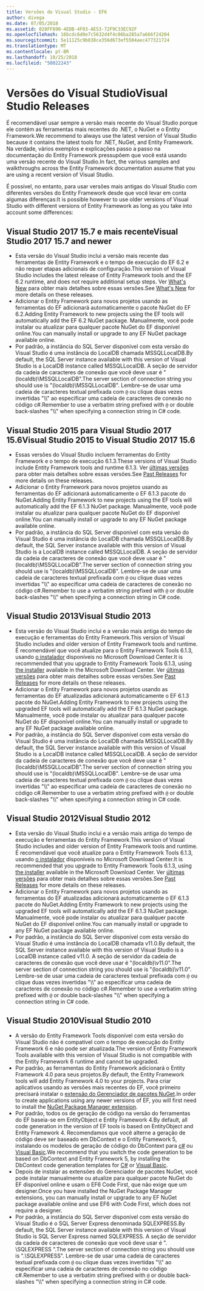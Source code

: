 ```yaml
---
title: Versões do Visual Studio - EF6
author: divega
ms.date: 07/05/2018
ms.assetid: 028FF890-4EDB-4F03-AE53-72F9C33EC92F
ms.openlocfilehash: 16bcdc6d0e7c5632d4f4c06ba285a7a666f24204
ms.sourcegitcommit: 5e11125c9b838ce356d673ef5504aec477321724
ms.translationtype: MT
ms.contentlocale: pt-BR
ms.lasthandoff: 10/25/2018
ms.locfileid: "50022243"
---
```

# <a name="visual-studio-releases"></a><span data-ttu-id="79d2e-102">Versões do Visual Studio</span><span class="sxs-lookup"><span data-stu-id="79d2e-102">Visual Studio Releases</span></span>

<span data-ttu-id="79d2e-103">É recomendável usar sempre a versão mais recente do Visual Studio porque ele contém as ferramentas mais recentes do .NET, o NuGet e o Entity Framework.</span><span class="sxs-lookup"><span data-stu-id="79d2e-103">We recommend to always use the latest version of Visual Studio because it contains the latest tools for .NET, NuGet, and Entity Framework.</span></span>
<span data-ttu-id="79d2e-104">Na verdade, vários exemplos e explicações passo a passo na documentação do Entity Framework pressupõem que você está usando uma versão recente do Visual Studio.</span><span class="sxs-lookup"><span data-stu-id="79d2e-104">In fact, the various samples and walkthroughs across the Entity Framework documentation assume that you are using a recent version of Visual Studio.</span></span>

<span data-ttu-id="79d2e-105">É possível, no entanto, para usar versões mais antigas do Visual Studio com diferentes versões do Entity Framework desde que você levar em conta algumas diferenças:</span><span class="sxs-lookup"><span data-stu-id="79d2e-105">It is possible however to use older versions of Visual Studio with different versions of Entity Framework as long as you take into account some differences:</span></span>

## <a name="visual-studio-2017-157-and-newer"></a><span data-ttu-id="79d2e-106">Visual Studio 2017 15.7 e mais recente</span><span class="sxs-lookup"><span data-stu-id="79d2e-106">Visual Studio 2017 15.7 and newer</span></span>

- <span data-ttu-id="79d2e-107">Esta versão do Visual Studio inclui a versão mais recente das ferramentas de Entity Framework e o tempo de execução do EF 6.2 e não requer etapas adicionais de configuração.</span><span class="sxs-lookup"><span data-stu-id="79d2e-107">This version of Visual Studio includes the latest release of Entity Framework tools and the EF 6.2 runtime, and does not require additional setup steps.</span></span>
<span data-ttu-id="79d2e-108">Ver [What's New](~/ef6/what-is-new/index.md) para obter mais detalhes sobre essas versões.</span><span class="sxs-lookup"><span data-stu-id="79d2e-108">See [What's New](~/ef6/what-is-new/index.md) for more details on these releases.</span></span>
- <span data-ttu-id="79d2e-109">Adicionar o Entity Framework para novos projetos usando as ferramentas do EF adicionará automaticamente o pacote NuGet do EF 6.2.</span><span class="sxs-lookup"><span data-stu-id="79d2e-109">Adding Entity Framework to new projects using the EF tools will automatically add the EF 6.2 NuGet package.</span></span>
<span data-ttu-id="79d2e-110">Manualmente, você pode instalar ou atualizar para qualquer pacote NuGet do EF disponível online.</span><span class="sxs-lookup"><span data-stu-id="79d2e-110">You can manually install or upgrade to any EF NuGet package available online.</span></span>
- <span data-ttu-id="79d2e-111">Por padrão, a instância do SQL Server disponível com esta versão do Visual Studio é uma instância do LocalDB chamada MSSQLLocalDB.</span><span class="sxs-lookup"><span data-stu-id="79d2e-111">By default, the SQL Server instance available with this version of Visual Studio is a LocalDB instance called MSSQLLocalDB.</span></span>
<span data-ttu-id="79d2e-112">A seção de servidor da cadeia de caracteres de conexão que você deve usar é "(localdb)\\MSSQLLocalDB".</span><span class="sxs-lookup"><span data-stu-id="79d2e-112">The server section of connection string you should use is "(localdb)\\MSSQLLocalDB".</span></span>
<span data-ttu-id="79d2e-113">Lembre-se de usar uma cadeia de caracteres textual prefixada com `@` ou clique duas vezes invertidas "\\\\" ao especificar uma cadeia de caracteres de conexão no código c#.</span><span class="sxs-lookup"><span data-stu-id="79d2e-113">Remember to use a verbatim string prefixed with `@` or double back-slashes "\\\\" when specifying a connection string in C# code.</span></span>  


## <a name="visual-studio-2015-to-visual-studio-2017-156"></a><span data-ttu-id="79d2e-114">Visual Studio 2015 para Visual Studio 2017 15.6</span><span class="sxs-lookup"><span data-stu-id="79d2e-114">Visual Studio 2015 to Visual Studio 2017 15.6</span></span>

- <span data-ttu-id="79d2e-115">Essas versões do Visual Studio incluem ferramentas do Entity Framework e o tempo de execução 6.1.3.</span><span class="sxs-lookup"><span data-stu-id="79d2e-115">These versions of Visual Studio include Entity Framework tools and runtime 6.1.3.</span></span>
<span data-ttu-id="79d2e-116">Ver [últimas versões](~/ef6/what-is-new/past-releases.md#ef-613) para obter mais detalhes sobre essas versões.</span><span class="sxs-lookup"><span data-stu-id="79d2e-116">See [Past Releases](~/ef6/what-is-new/past-releases.md#ef-613) for more details on these releases.</span></span>
- <span data-ttu-id="79d2e-117">Adicionar o Entity Framework para novos projetos usando as ferramentas do EF adicionará automaticamente o EF 6.1.3 pacote do NuGet.</span><span class="sxs-lookup"><span data-stu-id="79d2e-117">Adding Entity Framework to new projects using the EF tools will automatically add the EF 6.1.3 NuGet package.</span></span>
<span data-ttu-id="79d2e-118">Manualmente, você pode instalar ou atualizar para qualquer pacote NuGet do EF disponível online.</span><span class="sxs-lookup"><span data-stu-id="79d2e-118">You can manually install or upgrade to any EF NuGet package available online.</span></span>
- <span data-ttu-id="79d2e-119">Por padrão, a instância do SQL Server disponível com esta versão do Visual Studio é uma instância do LocalDB chamada MSSQLLocalDB.</span><span class="sxs-lookup"><span data-stu-id="79d2e-119">By default, the SQL Server instance available with this version of Visual Studio is a LocalDB instance called MSSQLLocalDB.</span></span>
<span data-ttu-id="79d2e-120">A seção de servidor da cadeia de caracteres de conexão que você deve usar é "(localdb)\\MSSQLLocalDB".</span><span class="sxs-lookup"><span data-stu-id="79d2e-120">The server section of connection string you should use is "(localdb)\\MSSQLLocalDB".</span></span>
<span data-ttu-id="79d2e-121">Lembre-se de usar uma cadeia de caracteres textual prefixada com `@` ou clique duas vezes invertidas "\\\\" ao especificar uma cadeia de caracteres de conexão no código c#.</span><span class="sxs-lookup"><span data-stu-id="79d2e-121">Remember to use a verbatim string prefixed with `@` or double back-slashes "\\\\" when specifying a connection string in C# code.</span></span>  


## <a name="visual-studio-2013"></a><span data-ttu-id="79d2e-122">Visual Studio 2013</span><span class="sxs-lookup"><span data-stu-id="79d2e-122">Visual Studio 2013</span></span>
- <span data-ttu-id="79d2e-123">Esta versão do Visual Studio inclui e a versão mais antiga do tempo de execução e ferramentas do Entity Framework.</span><span class="sxs-lookup"><span data-stu-id="79d2e-123">This version of Visual Studio includes and older version of Entity Framework tools and runtime.</span></span>
<span data-ttu-id="79d2e-124">É recomendável que você atualize para o Entity Framework Tools 6.1.3, usando [o instalador](https://www.microsoft.com/download/details.aspx?id=40762) disponíveis no Microsoft Download Center.</span><span class="sxs-lookup"><span data-stu-id="79d2e-124">It is recommended that you upgrade to Entity Framework Tools 6.1.3, using [the installer](https://www.microsoft.com/download/details.aspx?id=40762) available in the Microsoft Download Center.</span></span>
<span data-ttu-id="79d2e-125">Ver [últimas versões](~/ef6/what-is-new/past-releases.md#ef-613) para obter mais detalhes sobre essas versões.</span><span class="sxs-lookup"><span data-stu-id="79d2e-125">See [Past Releases](~/ef6/what-is-new/past-releases.md#ef-613) for more details on these releases.</span></span>
- <span data-ttu-id="79d2e-126">Adicionar o Entity Framework para novos projetos usando as ferramentas do EF atualizadas adicionará automaticamente o EF 6.1.3 pacote do NuGet.</span><span class="sxs-lookup"><span data-stu-id="79d2e-126">Adding Entity Framework to new projects using the upgraded EF tools will automatically add the EF 6.1.3 NuGet package.</span></span>
<span data-ttu-id="79d2e-127">Manualmente, você pode instalar ou atualizar para qualquer pacote NuGet do EF disponível online.</span><span class="sxs-lookup"><span data-stu-id="79d2e-127">You can manually install or upgrade to any EF NuGet package available online.</span></span>
- <span data-ttu-id="79d2e-128">Por padrão, a instância do SQL Server disponível com esta versão do Visual Studio é uma instância do LocalDB chamada MSSQLLocalDB.</span><span class="sxs-lookup"><span data-stu-id="79d2e-128">By default, the SQL Server instance available with this version of Visual Studio is a LocalDB instance called MSSQLLocalDB.</span></span>
<span data-ttu-id="79d2e-129">A seção de servidor da cadeia de caracteres de conexão que você deve usar é "(localdb)\\MSSQLLocalDB".</span><span class="sxs-lookup"><span data-stu-id="79d2e-129">The server section of connection string you should use is "(localdb)\\MSSQLLocalDB".</span></span>
<span data-ttu-id="79d2e-130">Lembre-se de usar uma cadeia de caracteres textual prefixada com `@` ou clique duas vezes invertidas "\\\\" ao especificar uma cadeia de caracteres de conexão no código c#.</span><span class="sxs-lookup"><span data-stu-id="79d2e-130">Remember to use a verbatim string prefixed with `@` or double back-slashes "\\\\" when specifying a connection string in C# code.</span></span>  

## <a name="visual-studio-2012"></a><span data-ttu-id="79d2e-131">Visual Studio 2012</span><span class="sxs-lookup"><span data-stu-id="79d2e-131">Visual Studio 2012</span></span>

- <span data-ttu-id="79d2e-132">Esta versão do Visual Studio inclui e a versão mais antiga do tempo de execução e ferramentas do Entity Framework.</span><span class="sxs-lookup"><span data-stu-id="79d2e-132">This version of Visual Studio includes and older version of Entity Framework tools and runtime.</span></span>
<span data-ttu-id="79d2e-133">É recomendável que você atualize para o Entity Framework Tools 6.1.3, usando [o instalador](https://www.microsoft.com/download/details.aspx?id=40762) disponíveis no Microsoft Download Center.</span><span class="sxs-lookup"><span data-stu-id="79d2e-133">It is recommended that you upgrade to Entity Framework Tools 6.1.3, using [the installer](https://www.microsoft.com/download/details.aspx?id=40762) available in the Microsoft Download Center.</span></span>
<span data-ttu-id="79d2e-134">Ver [últimas versões](~/ef6/what-is-new/past-releases.md#ef-613) para obter mais detalhes sobre essas versões.</span><span class="sxs-lookup"><span data-stu-id="79d2e-134">See [Past Releases](~/ef6/what-is-new/past-releases.md#ef-613) for more details on these releases.</span></span>
- <span data-ttu-id="79d2e-135">Adicionar o Entity Framework para novos projetos usando as ferramentas do EF atualizadas adicionará automaticamente o EF 6.1.3 pacote do NuGet.</span><span class="sxs-lookup"><span data-stu-id="79d2e-135">Adding Entity Framework to new projects using the upgraded EF tools will automatically add the EF 6.1.3 NuGet package.</span></span>
<span data-ttu-id="79d2e-136">Manualmente, você pode instalar ou atualizar para qualquer pacote NuGet do EF disponível online.</span><span class="sxs-lookup"><span data-stu-id="79d2e-136">You can manually install or upgrade to any EF NuGet package available online.</span></span>
- <span data-ttu-id="79d2e-137">Por padrão, a instância do SQL Server disponível com esta versão do Visual Studio é uma instância do LocalDB chamada v11.0.</span><span class="sxs-lookup"><span data-stu-id="79d2e-137">By default, the SQL Server instance available with this version of Visual Studio is a LocalDB instance called v11.0.</span></span>
<span data-ttu-id="79d2e-138">A seção de servidor da cadeia de caracteres de conexão que você deve usar é "(localdb)\\v11.0".</span><span class="sxs-lookup"><span data-stu-id="79d2e-138">The server section of connection string you should use is "(localdb)\\v11.0".</span></span>
<span data-ttu-id="79d2e-139">Lembre-se de usar uma cadeia de caracteres textual prefixada com `@` ou clique duas vezes invertidas "\\\\" ao especificar uma cadeia de caracteres de conexão no código c#.</span><span class="sxs-lookup"><span data-stu-id="79d2e-139">Remember to use a verbatim string prefixed with `@` or double back-slashes "\\\\" when specifying a connection string in C# code.</span></span>  

## <a name="visual-studio-2010"></a><span data-ttu-id="79d2e-140">Visual Studio 2010</span><span class="sxs-lookup"><span data-stu-id="79d2e-140">Visual Studio 2010</span></span>

- <span data-ttu-id="79d2e-141">A versão do Entity Framework Tools disponível com esta versão do Visual Studio não é compatível com o tempo de execução do Entity Framework 6 e não pode ser atualizada.</span><span class="sxs-lookup"><span data-stu-id="79d2e-141">The version of Entity Framework Tools available with this version of Visual Studio is not compatible with the Entity Framework 6 runtime and cannot be upgraded.</span></span>
- <span data-ttu-id="79d2e-142">Por padrão, as ferramentas do Entity Framework adicionará o Entity Framework 4.0 para seus projetos.</span><span class="sxs-lookup"><span data-stu-id="79d2e-142">By default, the Entity Framework tools will add Entity Framework 4.0 to your projects.</span></span>
<span data-ttu-id="79d2e-143">Para criar aplicativos usando as versões mais recentes do EF, você primeiro precisará instalar o [extensão do Gerenciador de pacotes NuGet](https://marketplace.visualstudio.com/items?itemName=NuGetTeam.NuGetPackageManager).</span><span class="sxs-lookup"><span data-stu-id="79d2e-143">In order to create applications using any newer versions of EF, you will first need to install the [NuGet Package Manager extension](https://marketplace.visualstudio.com/items?itemName=NuGetTeam.NuGetPackageManager).</span></span>
- <span data-ttu-id="79d2e-144">Por padrão, todos os de geração de código na versão do ferramentas do EF baseia-se em EntityObject e Entity Framework 4.</span><span class="sxs-lookup"><span data-stu-id="79d2e-144">By default, all code generation in the version of EF tools is based on EntityObject and Entity Framework 4.</span></span>
<span data-ttu-id="79d2e-145">Recomendamos que você alterne a geração de código deve ser baseado em DbContext e o Entity Framework 5, instalando os modelos de geração de código do DbContext para [c#](https://marketplace.visualstudio.com/items?itemName=EntityFrameworkTeam.EF5xDbContextGeneratorforC) ou [Visual Basic](https://marketplace.visualstudio.com/items?itemName=EntityFrameworkTeam.EF5xDbContextGeneratorforVBNET).</span><span class="sxs-lookup"><span data-stu-id="79d2e-145">We recommend that you switch the code generation to be based on DbContext and Entity Framework 5, by installing the DbContext code generation templates for [C#](https://marketplace.visualstudio.com/items?itemName=EntityFrameworkTeam.EF5xDbContextGeneratorforC) or [Visual Basic](https://marketplace.visualstudio.com/items?itemName=EntityFrameworkTeam.EF5xDbContextGeneratorforVBNET).</span></span>
- <span data-ttu-id="79d2e-146">Depois de instalar as extensões do Gerenciador de pacotes NuGet, você pode instalar manualmente ou atualize para qualquer pacote NuGet do EF disponível online e usam o EF6 Code First, que não exige que um designer.</span><span class="sxs-lookup"><span data-stu-id="79d2e-146">Once you have installed the NuGet Package Manager extensions, you can manually install or upgrade to any EF NuGet package available online and use EF6 with Code First, which does not require a designer.</span></span>
- <span data-ttu-id="79d2e-147">Por padrão, a instância do SQL Server disponível com esta versão do Visual Studio é o SQL Server Express denominada SQLEXPRESS.</span><span class="sxs-lookup"><span data-stu-id="79d2e-147">By default, the SQL Server instance available with this version of Visual Studio is SQL Server Express named SQLEXPRESS.</span></span>
<span data-ttu-id="79d2e-148">A seção de servidor da cadeia de caracteres de conexão que você deve usar é ". \\SQLEXPRESS ".</span><span class="sxs-lookup"><span data-stu-id="79d2e-148">The server section of connection string you should use is ".\\SQLEXPRESS".</span></span>
<span data-ttu-id="79d2e-149">Lembre-se de usar uma cadeia de caracteres textual prefixada com `@` ou clique duas vezes invertidas "\\\\" ao especificar uma cadeia de caracteres de conexão no código c#.</span><span class="sxs-lookup"><span data-stu-id="79d2e-149">Remember to use a verbatim string prefixed with `@` or double back-slashes "\\\\" when specifying a connection string in C# code.</span></span>
